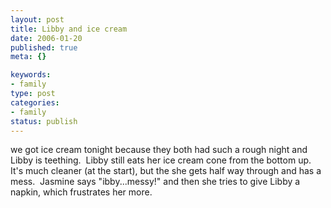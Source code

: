 ```yaml
--- 
layout: post
title: Libby and ice cream
date: 2006-01-20
published: true
meta: {}

keywords: 
- family
type: post
categories: 
- family
status: publish
---
```



we got ice cream tonight because they both had such a rough night and Libby is teething.  Libby still eats her ice cream cone from the bottom up.  It's much cleaner (at the start), but the she gets half way through and has a mess.  Jasmine says "ibby...messy!" and then she tries to give Libby a napkin, which frustrates her more.

